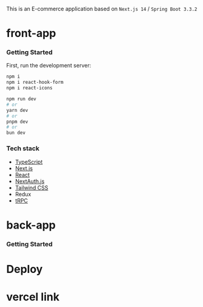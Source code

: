 This is an E-commerce application based on `Next.js 14` / `Spring Boot 3.3.2`

# front-app

### Getting Started

First, run the development server:

```bash
npm i
npm i react-hook-form
npm i react-icons

npm run dev
# or
yarn dev
# or
pnpm dev
# or
bun dev
```

### Tech stack

- [TypeScript](https://www.typescriptlang.org/)
- [Next.js](https://nextjs.org)
- [React](https://react.dev/)
- [NextAuth.js](https://next-auth.js.org)
- [Tailwind CSS](https://tailwindcss.com)
- Redux
- [tRPC](https://trpc.io)

# back-app

### Getting Started

# Deploy

# vercel link
